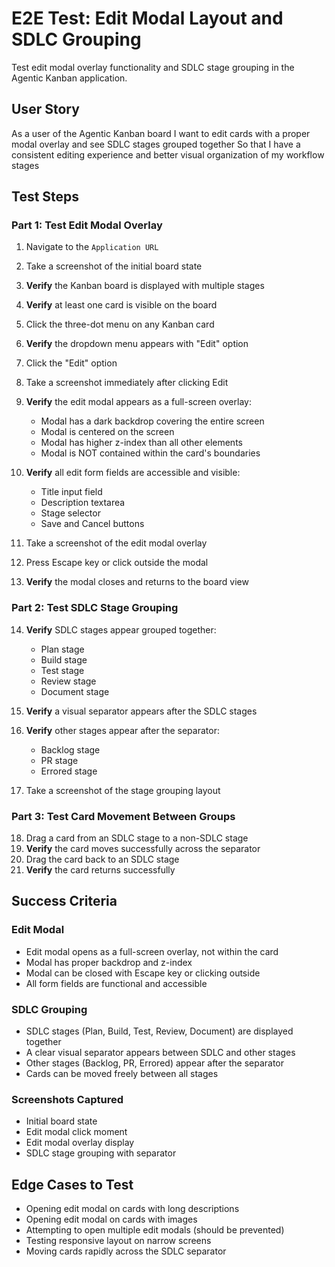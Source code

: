 # E2E Test: Edit Modal Layout and SDLC Grouping

Test edit modal overlay functionality and SDLC stage grouping in the Agentic Kanban application.

## User Story

As a user of the Agentic Kanban board
I want to edit cards with a proper modal overlay and see SDLC stages grouped together
So that I have a consistent editing experience and better visual organization of my workflow stages

## Test Steps

### Part 1: Test Edit Modal Overlay

1. Navigate to the `Application URL`
2. Take a screenshot of the initial board state
3. **Verify** the Kanban board is displayed with multiple stages
4. **Verify** at least one card is visible on the board

5. Click the three-dot menu on any Kanban card
6. **Verify** the dropdown menu appears with "Edit" option
7. Click the "Edit" option
8. Take a screenshot immediately after clicking Edit

9. **Verify** the edit modal appears as a full-screen overlay:
   - Modal has a dark backdrop covering the entire screen
   - Modal is centered on the screen
   - Modal has higher z-index than all other elements
   - Modal is NOT contained within the card's boundaries

10. **Verify** all edit form fields are accessible and visible:
    - Title input field
    - Description textarea
    - Stage selector
    - Save and Cancel buttons

11. Take a screenshot of the edit modal overlay
12. Press Escape key or click outside the modal
13. **Verify** the modal closes and returns to the board view

### Part 2: Test SDLC Stage Grouping

14. **Verify** SDLC stages appear grouped together:
    - Plan stage
    - Build stage
    - Test stage
    - Review stage
    - Document stage

15. **Verify** a visual separator appears after the SDLC stages

16. **Verify** other stages appear after the separator:
    - Backlog stage
    - PR stage
    - Errored stage

17. Take a screenshot of the stage grouping layout

### Part 3: Test Card Movement Between Groups

18. Drag a card from an SDLC stage to a non-SDLC stage
19. **Verify** the card moves successfully across the separator
20. Drag the card back to an SDLC stage
21. **Verify** the card returns successfully

## Success Criteria

### Edit Modal
- Edit modal opens as a full-screen overlay, not within the card
- Modal has proper backdrop and z-index
- Modal can be closed with Escape key or clicking outside
- All form fields are functional and accessible

### SDLC Grouping
- SDLC stages (Plan, Build, Test, Review, Document) are displayed together
- A clear visual separator appears between SDLC and other stages
- Other stages (Backlog, PR, Errored) appear after the separator
- Cards can be moved freely between all stages

### Screenshots Captured
- Initial board state
- Edit modal click moment
- Edit modal overlay display
- SDLC stage grouping with separator

## Edge Cases to Test

- Opening edit modal on cards with long descriptions
- Opening edit modal on cards with images
- Attempting to open multiple edit modals (should be prevented)
- Testing responsive layout on narrow screens
- Moving cards rapidly across the SDLC separator